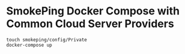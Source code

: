 # SmokePing Docker Compose with Common Cloud Server Providers

```shell
touch smokeping/config/Private
docker-compose up
```
